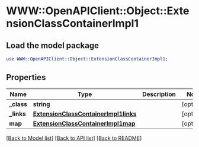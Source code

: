 # WWW::OpenAPIClient::Object::ExtensionClassContainerImpl1

## Load the model package
```perl
use WWW::OpenAPIClient::Object::ExtensionClassContainerImpl1;
```

## Properties
Name | Type | Description | Notes
------------ | ------------- | ------------- | -------------
**_class** | **string** |  | [optional] 
**_links** | [**ExtensionClassContainerImpl1links**](ExtensionClassContainerImpl1links.md) |  | [optional] 
**map** | [**ExtensionClassContainerImpl1map**](ExtensionClassContainerImpl1map.md) |  | [optional] 

[[Back to Model list]](../README.md#documentation-for-models) [[Back to API list]](../README.md#documentation-for-api-endpoints) [[Back to README]](../README.md)


